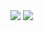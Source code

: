 <img src="http://javid.ddns.net/tModLoader/widget/widgetimage/calamityVanillaItemRecipeChanges.png">
<img src="http://javid.ddns.net/tModLoader/widget/widgetimage/MoneyTroughPet.png">
